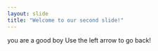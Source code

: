 ```yaml
---
layout: slide
title: "Welcome to our second slide!"
---
```

you are a good boy
Use the left arrow to go back!
